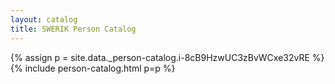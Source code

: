 ```yaml
---
layout: catalog
title: SWERIK Person Catalog
---
```

{% assign p = site.data._person-catalog.i-8cB9HzwUC3zBvWCxe32vRE %}
{% include person-catalog.html p=p %}


